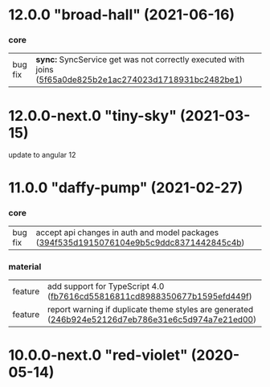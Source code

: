 # 12.0.0 "broad-hall" (2021-06-16)

### core

|            |                       |
| ---------- | --------------------- |
| bug fix |  **sync:** SyncService get was not correctly executed with joins ([5f65a0de825b2e1ac274023d1718931bc2482be1](https://github.com/gnucoop/gngt/commit/5f65a0de825b2e1ac274023d1718931bc2482be1)) |


# 12.0.0-next.0 "tiny-sky" (2021-03-15)

update to angular 12

# 11.0.0 "daffy-pump" (2021-02-27)

### core

|            |                       |
| ---------- | --------------------- |
| bug fix |  accept api changes in auth and model packages ([394f535d1915076104e9b5c9ddc8371442845c4b](https://github.com/gnucoop/gngt/commit/394f535d1915076104e9b5c9ddc8371442845c4b)) |

### material

|            |                       |
| ---------- | --------------------- |
| feature |  add support for TypeScript 4.0 ([fb7616cd55816811cd8988350677b1595efd449f](https://github.com/gnucoop/gngt/commit/fb7616cd55816811cd8988350677b1595efd449f)) |
| feature |  report warning if duplicate theme styles are generated ([246b924e52126d7eb786e31e6c5d974a7e21ed00](https://github.com/gnucoop/gngt/commit/246b924e52126d7eb786e31e6c5d974a7e21ed00)) |


# 10.0.0-next.0 "red-violet" (2020-05-14)

